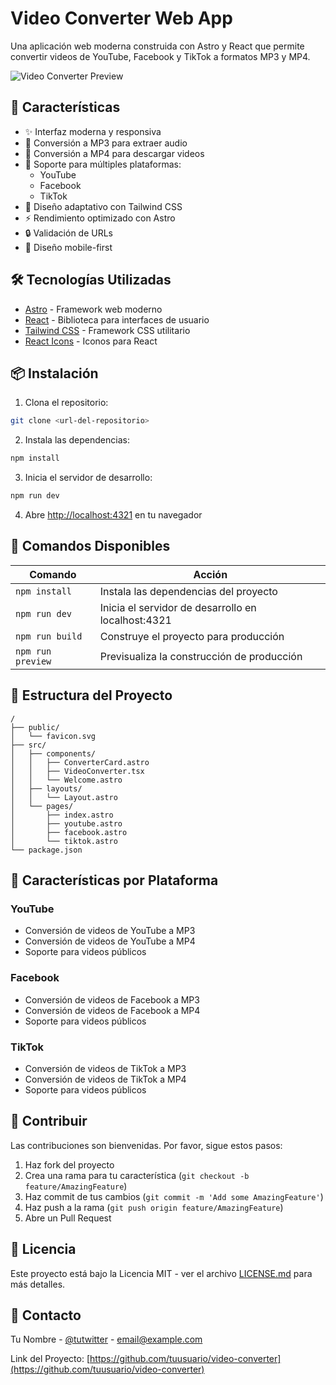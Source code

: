 # Video Converter Web App

Una aplicación web moderna construida con Astro y React que permite convertir videos de YouTube, Facebook y TikTok a formatos MP3 y MP4.

![Video Converter Preview](https://via.placeholder.com/800x400?text=Video+Converter+Preview)

## 🚀 Características

- ✨ Interfaz moderna y responsiva
- 🎵 Conversión a MP3 para extraer audio
- 🎥 Conversión a MP4 para descargar videos
- 💪 Soporte para múltiples plataformas:
  - YouTube
  - Facebook
  - TikTok
- 🎨 Diseño adaptativo con Tailwind CSS
- ⚡ Rendimiento optimizado con Astro
- 🔒 Validación de URLs
- 📱 Diseño mobile-first

## 🛠️ Tecnologías Utilizadas

- [Astro](https://astro.build) - Framework web moderno
- [React](https://reactjs.org) - Biblioteca para interfaces de usuario
- [Tailwind CSS](https://tailwindcss.com) - Framework CSS utilitario
- [React Icons](https://react-icons.github.io/react-icons) - Iconos para React

## 📦 Instalación

1. Clona el repositorio:
```bash
git clone <url-del-repositorio>
```

2. Instala las dependencias:
```bash
npm install
```

3. Inicia el servidor de desarrollo:
```bash
npm run dev
```

4. Abre [http://localhost:4321](http://localhost:4321) en tu navegador

## 🚀 Comandos Disponibles

| Comando           | Acción                                             |
|------------------|---------------------------------------------------|
| `npm install`    | Instala las dependencias del proyecto              |
| `npm run dev`    | Inicia el servidor de desarrollo en localhost:4321 |
| `npm run build`  | Construye el proyecto para producción              |
| `npm run preview`| Previsualiza la construcción de producción         |

## 📁 Estructura del Proyecto

```
/
├── public/
│   └── favicon.svg
├── src/
│   ├── components/
│   │   ├── ConverterCard.astro
│   │   ├── VideoConverter.tsx
│   │   └── Welcome.astro
│   ├── layouts/
│   │   └── Layout.astro
│   └── pages/
│       ├── index.astro
│       ├── youtube.astro
│       ├── facebook.astro
│       └── tiktok.astro
└── package.json
```

## 🎯 Características por Plataforma

### YouTube
- Conversión de videos de YouTube a MP3
- Conversión de videos de YouTube a MP4
- Soporte para videos públicos

### Facebook
- Conversión de videos de Facebook a MP3
- Conversión de videos de Facebook a MP4
- Soporte para videos públicos

### TikTok
- Conversión de videos de TikTok a MP3
- Conversión de videos de TikTok a MP4
- Soporte para videos públicos

## 🤝 Contribuir

Las contribuciones son bienvenidas. Por favor, sigue estos pasos:

1. Haz fork del proyecto
2. Crea una rama para tu característica (`git checkout -b feature/AmazingFeature`)
3. Haz commit de tus cambios (`git commit -m 'Add some AmazingFeature'`)
4. Haz push a la rama (`git push origin feature/AmazingFeature`)
5. Abre un Pull Request

## 📄 Licencia

Este proyecto está bajo la Licencia MIT - ver el archivo [LICENSE.md](LICENSE.md) para más detalles.

## 📧 Contacto

Tu Nombre - [@tutwitter](https://twitter.com/tutwitter) - email@example.com

Link del Proyecto: [https://github.com/tuusuario/video-converter](https://github.com/tuusuario/video-converter)
